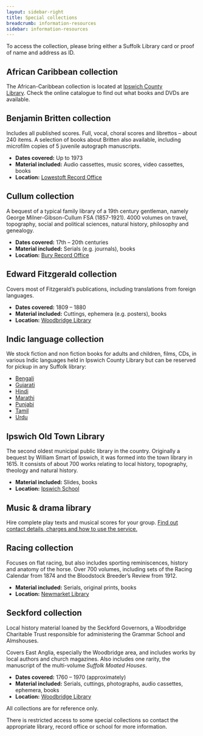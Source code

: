 ```yaml
---
layout: sidebar-right
title: Special collections
breadcrumb: information-resources
sidebar: information-resources
---
```


To access the collection, please bring either a Suffolk Library card or proof of name and address as ID.

## African Caribbean collection

The African-Caribbean collection is located at [Ipswich County Library](/branches/ipswich-county-library/ "Ipswich County Library"). Check the online catalogue to find out what books and DVDs are available.

## Benjamin Britten collection

Includes all published scores. Full, vocal, choral scores and librettos – about 240 items. A selection of books about Britten also available, including microfilm copies of 5 juvenile autograph manuscripts.

  * **Dates covered:** Up to 1973
  * **Material included:** Audio cassettes, music scores, video cassettes, books
  * **Location:** [Lowestoft Record Office](https://www.suffolk.gov.uk/culture-heritage-and-leisure/suffolk-record-office/using-the-suffolk-record-office/suffolk-record-office-contact-details-and-opening-times/)

## Cullum collection

A bequest of a typical family library of a 19th century gentleman, namely George Milner-Gibson-Cullum FSA (1857-1921). 4000 volumes on travel, topography, social and political sciences, natural history, philosophy and genealogy.

  * **Dates covered:** 17th &#8211; 20th centuries
  * **Material included:** Serials (e.g. journals), books
  * **Location:** [Bury Record Office](https://www.suffolk.gov.uk/culture-heritage-and-leisure/suffolk-record-office/using-the-suffolk-record-office/suffolk-record-office-contact-details-and-opening-times/)

## Edward Fitzgerald collection

Covers most of Fitzgerald&#8217;s publications, including translations from foreign languages.

  * **Dates covered:** 1809 &#8211; 1880
  * **Material included:** Cuttings, ephemera (e.g. posters), books
  * **Location:** [Woodbridge Library](/branches/woodbridge-library/ "Woodbridge Library")

## Indic language collection

We stock fiction and non fiction books for adults and children, films, CDs, in various Indic languages held in Ipswich County Library but can be reserved for pickup in any Suffolk library:

  * [Bengali](https://suffolk.spydus.co.uk/cgi-bin/spydus.exe/ENQ/OPAC/BIBENQ?ENTRY_NAME=BS&ENTRY=bengali&ENTRY_TYPE=K)
  * [Gujarati](https://suffolk.spydus.co.uk/cgi-bin/spydus.exe/ENQ/OPAC/BIBENQ?ENTRY_NAME=BS&ENTRY=gujarati&ENTRY_TYPE=K)
  * [Hindi](https://suffolk.spydus.co.uk/cgi-bin/spydus.exe/ENQ/OPAC/BIBENQ?ENTRY_NAME=BS&ENTRY=hindi&ENTRY_TYPE=K)
  * [Marathi](https://suffolk.spydus.co.uk/cgi-bin/spydus.exe/ENQ/OPAC/BIBENQ?ENTRY_NAME=BS&ENTRY=Marathi&ENTRY_TYPE=K)
  * [Punjabi](https://suffolk.spydus.co.uk/cgi-bin/spydus.exe/ENQ/OPAC/BIBENQ?ENTRY_NAME=BS&ENTRY=Punjabi&ENTRY_TYPE=K)
  * [Tamil](https://suffolk.spydus.co.uk/cgi-bin/spydus.exe/ENQ/OPAC/BIBENQ?ENTRY_NAME=BS&ENTRY=Tamil&ENTRY_TYPE=K)
  * [Urdu](https://suffolk.spydus.co.uk/cgi-bin/spydus.exe/ENQ/OPAC/BIBENQ?ENTRY_NAME=BS&ENTRY=urdu&ENTRY_TYPE=K)

## Ipswich Old Town Library

The second oldest municipal public library in the country. Originally a bequest by William Smart of Ipswich, it was formed into the town library in 1615. It consists of about 700 works relating to local history, topography, theology and natural history.

  * **Material included:** Slides, books
  * **Location:** [Ipswich School](http://www.ipswich.suffolk.sch.uk/)

## Music & drama library

Hire complete play texts and musical scores for your group. [Find out contact details, charges and how to use the service.](/information-resources/music-drama-library/)

## Racing collection

Focuses on flat racing, but also includes sporting reminiscences, history and anatomy of the horse. Over 700 volumes, including sets of the Racing Calendar from 1874 and the Bloodstock Breeder&#8217;s Review from 1912.

  * **Material included:** Serials, original prints, books
  * **Location:** [Newmarket Library](/branches/newmarket-library/ "Newmarket Library")

## Seckford collection

Local history material loaned by the Seckford Governors, a Woodbridge Charitable Trust responsible for administering the Grammar School and Almshouses.

Covers East Anglia, especially the Woodbridge area, and includes works by local authors and church magazines. Also includes one rarity, the manuscript of the multi-volume <cite>Suffolk Moated Houses</cite>.

  * **Dates covered:** 1760 &#8211; 1970 (approximately)
  * **Material included:** Serials, cuttings, photographs, audio cassettes, ephemera, books
  * **Location:** [Woodbridge Library](/branches/woodbridge-library/)

All collections are for reference only.

There is restricted access to some special collections so contact the appropriate library, record office or school for more information.
